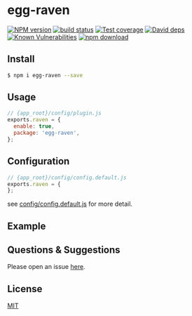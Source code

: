 # egg-raven

[![NPM version][npm-image]][npm-url]
[![build status][travis-image]][travis-url]
[![Test coverage][codecov-image]][codecov-url]
[![David deps][david-image]][david-url]
[![Known Vulnerabilities][snyk-image]][snyk-url]
[![npm download][download-image]][download-url]

[npm-image]: https://img.shields.io/npm/v/egg-raven.svg?style=flat-square
[npm-url]: https://npmjs.org/package/egg-raven
[travis-image]: https://img.shields.io/travis/eggjs/egg-raven.svg?style=flat-square
[travis-url]: https://travis-ci.org/eggjs/egg-raven
[codecov-image]: https://img.shields.io/codecov/c/github/eggjs/egg-raven.svg?style=flat-square
[codecov-url]: https://codecov.io/github/eggjs/egg-raven?branch=master
[david-image]: https://img.shields.io/david/eggjs/egg-raven.svg?style=flat-square
[david-url]: https://david-dm.org/eggjs/egg-raven
[snyk-image]: https://snyk.io/test/npm/egg-raven/badge.svg?style=flat-square
[snyk-url]: https://snyk.io/test/npm/egg-raven
[download-image]: https://img.shields.io/npm/dm/egg-raven.svg?style=flat-square
[download-url]: https://npmjs.org/package/egg-raven

<!--
Description here.
-->

## Install

```bash
$ npm i egg-raven --save
```

## Usage

```js
// {app_root}/config/plugin.js
exports.raven = {
  enable: true,
  package: 'egg-raven',
};
```

## Configuration

```js
// {app_root}/config/config.default.js
exports.raven = {
};
```

see [config/config.default.js](config/config.default.js) for more detail.

## Example

<!-- example here -->

## Questions & Suggestions

Please open an issue [here](https://github.com/eggjs/egg/issues).

## License

[MIT](LICENSE)
